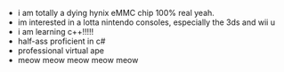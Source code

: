 - i am totally a dying hynix eMMC chip 100% real yeah.
- im interested in a lotta nintendo consoles, especially the 3ds and wii u
- i am learning c++!!!!!
- half-ass proficient in c#
- professional virtual ape
- meow meow meow meow meow
